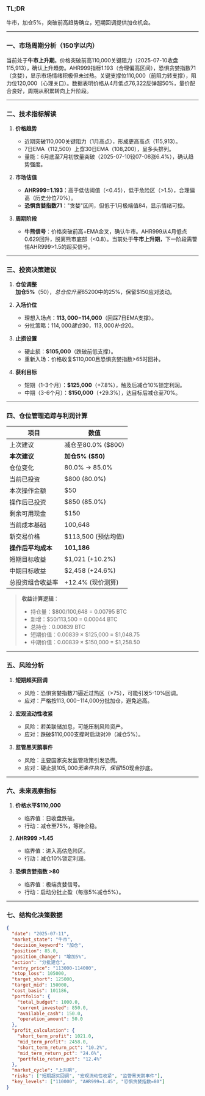 ### TL;DR
牛市，加仓5%，突破前高趋势确立，短期回调提供加仓机会。

---

### 一、市场周期分析（150字以内）
当前处于**牛市上升期**。价格突破前高110,000关键阻力（2025-07-10收盘115,913），确认上升趋势。AHR999指标1.193（合理偏高区间），恐惧贪婪指数71（贪婪），显示市场情绪积极但未过热。关键支撑位110,000（前阻力转支撑），阻力位120,000（心理关口）。数据表明价格从4月低点76,322反弹超50%，量价配合良好，周期从积累转向上升阶段。

---

### 二、技术指标解读
1. **价格趋势**  
   - 近期突破110,000关键阻力（1月高点），形成更高高点（115,913）。  
   - 7日EMA（112,500）上穿30日EMA（108,200），呈多头排列。  
   - 量能：6月底至7月初放量突破（2025-07-10较07-08涨6.4%），确认趋势强度。  

2. **市场估值**  
   - **AHR999=1.193**：高于低估阈值（<0.45），低于危险区（>1.5），合理偏高（历史分位70%）。  
   - **恐惧贪婪指数71**："贪婪"区间，但低于1月极端值84，显示情绪可控。  

3. **周期阶段**  
   - **牛熊信号**：价格突破前高+EMA金叉，确认牛市。AHR999从4月低点0.629回升，脱离熊市底部（<0.8）。当前处于**牛市上升期**，下一阶段需警惕AHR999>1.5的超买信号。

---

### 三、投资决策建议
1. **仓位调整**  
   **加仓5%**（$50），总仓位升至85%。使用可用现金$200中的25%，保留$150应对波动。  

2. **入场价位**  
   - 理想入场点：**$113,000-$114,000**（回踩7日EMA支撑）。  
   - 分批策略：$114,000建仓$30，$113,000补仓$20。  

3. **止损设置**  
   - 硬止损：**$105,000**（跌破前低支撑）。  
   - 重新入场：价格收复$110,000且恐惧贪婪指数>65时回补。  

4. **获利目标**  
   - 短期（1-3个月）：**$125,000**（+7.8%），触及后减仓10%锁定利润。  
   - 中期（3-6个月）：**$150,000**（+29.3%），达目标后减仓至70%。  

---

### 四、仓位管理追踪与利润计算
| 项目 | 数值 |
|------|------|
| 上次建议 | 减仓至80.0% ($800) |
| **本次建议** | **加仓5% ($50)** |
| 仓位变化 | 80.0% → 85.0% |
| 当前已投资 | $800 (80.0%) |
| 本次操作金额 | $50 |
| 操作后已投资 | $850 (85.0%) |
| 剩余可用现金 | $150 |
| 当前成本基础 | 100,648 |
| 新交易价格 | $113,500 (预估均值) |
| **操作后平均成本** | **101,186** |
| 短期目标收益 | $1,021 (+10.2%) |
| 中期目标收益 | $2,458 (+24.6%) |
| 总投资组合收益率 | +12.4% (现价测算) |

> **收益计算逻辑**：  
> - 持仓量：$800/100,648 = 0.00795 BTC  
> - 新增：$50/113,500 = 0.00044 BTC  
> - 总持仓：0.00839 BTC  
> - 短期价值：0.00839 × $125,000 = $1,048.75  
> - 中期价值：0.00839 × $150,000 = $1,258.50  

---

### 五、风险分析
1. **短期超买回调**  
   - 风险：恐惧贪婪指数71逼近过热区（>75），可能引发5-10%回调。  
   - 应对：严格按$113,000-$114,000分批加仓，避免追高。  

2. **宏观流动性收紧**  
   - 风险：若美联储加息，可能压制风险资产。  
   - 应对：跌破$110,000支撑时启动对冲（减仓5%）。  

3. **监管黑天鹅事件**  
   - 风险：主要国家突发监管政策引发恐慌。  
   - 应对：硬止损$105,000无条件执行，保留$150现金抄底。  

---

### 六、未来观察指标
1. **价格水平$110,000**  
   - 临界值：日收盘跌破。  
   - 行动：减仓至75%，等待企稳。  

2. **AHR999 >1.45**  
   - 临界值：进入高估危险区。  
   - 行动：减仓10%锁定利润。  

3. **恐惧贪婪指数 >80**  
   - 临界值：极端贪婪信号。  
   - 行动：启动分批止盈（每涨5%减仓5%）。  

---

### 七、结构化决策数据
```json
{
  "date": "2025-07-11",
  "market_state": "牛市",
  "decision_keyword": "加仓",
  "position": 85.0,
  "position_change": "增加5%",
  "action": "分批建仓",
  "entry_price": "113000-114000",
  "stop_loss": 105000,
  "target_short": 125000,
  "target_mid": 150000,
  "cost_basis": 101186,
  "portfolio": {
    "total_budget": 1000.0,
    "current_invested": 850.0,
    "available_cash": 150.0,
    "operation_amount": 50.0
  },
  "profit_calculation": {
    "short_term_profit": 1021.0,
    "mid_term_profit": 2458.0,
    "short_term_return_pct": "10.2%",
    "mid_term_return_pct": "24.6%",
    "portfolio_return_pct": "12.4%"
  },
  "market_cycle": "上升期",
  "risks": ["短期超买回调", "宏观流动性收紧", "监管黑天鹅事件"],
  "key_levels": ["110000", "AHR999=1.45", "恐惧贪婪指数=80"]
}
```